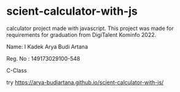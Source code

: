 # scient-calculator-with-js

calculator project made with javascript. This project was made for requirements for graduation from DigiTalent Kominfo 2022.

Name: I Kadek Arya Budi Artana

Reg. No : 149173029100-548

C-Class

try https://arya-budiartana.github.io/scient-calculator-with-js/
